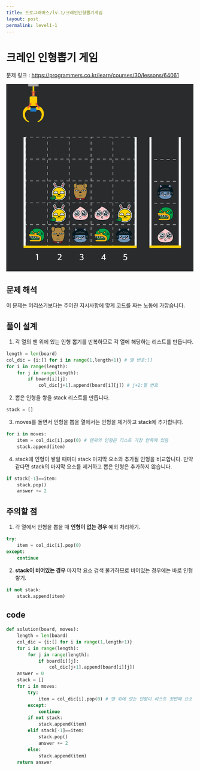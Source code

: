 ```yaml
---
title: 프로그래머스/lv.1/크레인인형뽑기게임
layout: post
permalink: level1-1
---
```


# 크레인 인형뽑기 게임
문제 링크 : <https://programmers.co.kr/learn/courses/30/lessons/64061>

![문제설명그림](./images/crane_game_103.gif)

## 문제 해석
이 문제는 머리쓰기보다는 주어진 지시사항에 맞게 코드를 짜는 노동에 가깝습니다.   

## 풀이 설계
1. 각 열의 맨 위에 있는 인형 뽑기를 반복하므로 각 열에 해당하는 리스트를 만듭니다.
```python
length = len(board)
col_dic = {i:[] for i in range(1,length+1)} # 열 번호:[]
for i in range(length):
    for j in range(length):
        if board[i][j]:
            col_dic[j+1].append(board[i][j]) # j+1:열 번호
```
2. 뽑은 인형을 쌓을 stack 리스트를 만듭니다.
```python
stack = []
```
3. moves를 돌면서 인형을 뽑을 열에서는 인형을 제거하고 stack에 추가합니다.
```python
for i in moves:
    item = col_dic[i].pop(0) # 맨위의 인형은 리스트 가장 안쪽에 있음
    stack.append(item)
```
4. stack에 인형이 쌓일 때마다 stack 마지막 요소와 추가될 인형을 비교합니다. 만약 같다면 stack의 마지막 요소를 제거하고 뽑은 인형은 추가하지 않습니다.
```python
if stack[-1]==item:
    stack.pop()
    answer += 2
```

## 주의할 점  
1. 각 열에서 인형을 뽑을 때 **인형이 없는 경우** 예외 처리하기.
```python
try:
    item = col_dic[i].pop(0)
except:
    continue
```
2. **stack이 비어있는 경우** 마지막 요소 검색 불가하므로 비어있는 경우에는 바로 인형 쌓기.
```python
if not stack:
    stack.append(item)
```

## code
```python
def solution(board, moves):
    length = len(board)
    col_dic = {i:[] for i in range(1,length+1)}
    for i in range(length):
        for j in range(length):
            if board[i][j]:
                col_dic[j+1].append(board[i][j])
    answer = 0
    stack = []
    for i in moves:
        try:
            item = col_dic[i].pop(0) # 맨 위에 있는 인형이 리스트 첫번째 요소
        except:
            continue
        if not stack:
            stack.append(item)
        elif stack[-1]==item:
            stack.pop()
            answer += 2
        else:
            stack.append(item)
    return answer
```
